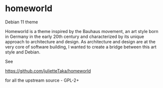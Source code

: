 # homeworld
Debian 11 theme

Homeworld is a theme inspired by the Bauhaus movement, an art style born in Germany in the early 20th century and characterized by its unique approach to architecture and design.
As architecture and design are at the very core of software building, I wanted to create a bridge between this art style and Debian. 

See

  https://github.com/julietteTaka/homeworld

for all the upstream source - GPL-2+

